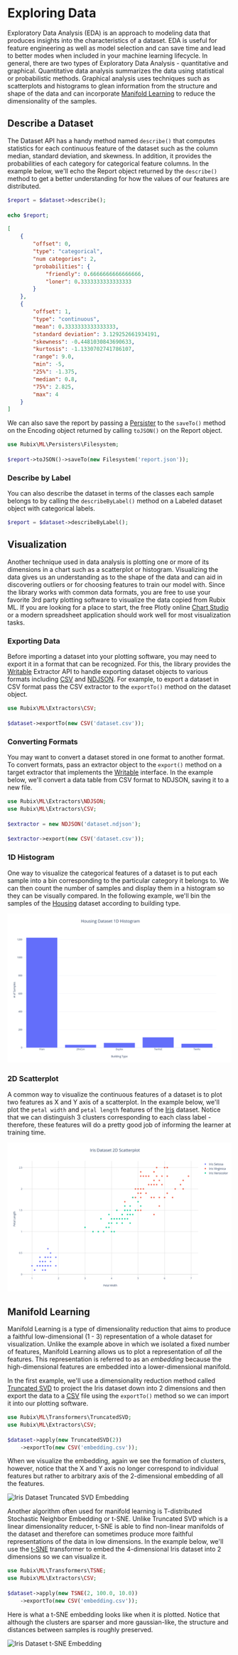 # Exploring Data
Exploratory Data Analysis (EDA) is an approach to modeling data that produces insights into the characteristics of a dataset. EDA is useful for feature engineering as well as model selection and can save time and lead to better modes when included in your machine learning lifecycle. In general, there are two types of Exploratory Data Analysis - quantitative and graphical. Quantitative data analysis summarizes the data using statistical or probabilistic methods. Graphical analysis uses techniques such as scatterplots and histograms to glean information from the structure and shape of the data and can incorporate [Manifold Learning](#manifold-learning) to reduce the dimensionality of the samples.

## Describe a Dataset
The Dataset API has a handy method named `describe()` that computes statistics for each continuous feature of the dataset such as the column median, standard deviation, and skewness. In addition, it provides the probabilities of each category for categorical feature columns. In the example below, we'll echo the Report object returned by the `describe()` method to get a better understanding for how the values of our features are distributed.

```php
$report = $dataset->describe();

echo $report;
```

```json
[
    {
        "offset": 0,
        "type": "categorical",
        "num categories": 2,
        "probabilities": {
            "friendly": 0.6666666666666666,
            "loner": 0.3333333333333333
        }
    },
    {
        "offset": 1,
        "type": "continuous",
        "mean": 0.3333333333333333,
        "standard deviation": 3.129252661934191,
        "skewness": -0.4481030843690633,
        "kurtosis": -1.1330702741786107,
        "range": 9.0,
        "min": -5,
        "25%": -1.375,
        "median": 0.8,
        "75%": 2.825,
        "max": 4
    }
]
```

We can also save the report by passing a [Persister](persisters/api.md) to the `saveTo()` method on the Encoding object returned by calling `toJSON()` on the Report object.

```php
use Rubix\ML\Persisters\Filesystem;

$report->toJSON()->saveTo(new Filesystem('report.json'));
```

### Describe by Label
You can also describe the dataset in terms of the classes each sample belongs to by calling the `describeByLabel()` method on a Labeled dataset object with categorical labels.

```php
$report = $dataset->describeByLabel();
```

## Visualization
Another technique used in data analysis is plotting one or more of its dimensions in a chart such as a scatterplot or histogram. Visualizing the data gives us an understanding as to the shape of the data and can aid in discovering outliers or for choosing features to train our model with. Since the library works with common data formats, you are free to use your favorite 3rd party plotting software to visualize the data copied from Rubix ML. If you are looking for a place to start, the free Plotly online [Chart Studio](https://plotly.com/chart-studio/) or a modern spreadsheet application should work well for most visualization tasks.

### Exporting Data
Before importing a dataset into your plotting software, you may need to export it in a format that can be recognized. For this, the library provides the [Writable](extractors/api.md) Extractor API to handle exporting dataset objects to various formats including [CSV](extractors/csv.md) and [NDJSON](extractors/ndjson.md). For example, to export a dataset in CSV format pass the CSV extractor to the `exportTo()` method on the dataset object.

```php
use Rubix\ML\Extractors\CSV;

$dataset->exportTo(new CSV('dataset.csv'));
```

### Converting Formats
You may want to convert a dataset stored in one format to another format. To convert formats, pass an extractor object to the `export()` method on a target extractor that implements the [Writable](extractors/api.md) interface. In the example below, we'll convert a data table from CSV format to NDJSON, saving it to a new file.

```php
use Rubix\ML\Extractors\NDJSON;
use Rubix\ML\Extractors\CSV;

$extractor = new NDJSON('dataset.ndjson');

$extractor->export(new CSV('dataset.csv'));
```

### 1D Histogram
One way to visualize the categorical features of a dataset is to put each sample into a bin corresponding to the particular category it belongs to. We can then count the number of samples and display them in a histogram so they can be visually compared. In the following example, we'll bin the samples of the [Housing](https://github.com/RubixML/Housing) dataset according to building type.

![Housing Dataset 1D Histogram](https://github.com/RubixML/ML/blob/master/docs/images/housing-dataset-1d-histogram.png?raw=true)

### 2D Scatterplot
A common way to visualize the continuous features of a dataset is to plot two features as X and Y axis of a scatterplot. In the example below, we'll plot the `petal width` and `petal length` features of the [Iris](https://github.com/RubixML/Iris) dataset. Notice that we can distinguish 3 clusters corresponding to each class label - therefore, these features will do a pretty good job of informing the learner at training time.

![Iris Dataset 2D Scatterplot](https://github.com/RubixML/ML/blob/master/docs/images/iris-dataset-2d-scatterplot.png?raw=true)

## Manifold Learning
Manifold Learning is a type of dimensionality reduction that aims to produce a faithful low-dimensional (1 - 3) representation of a whole dataset for visualization. Unlike the example above in which we isolated a fixed number of features, Manifold Learning allows us to plot a representation of *all* the features. This representation is referred to as an *embedding* because the high-dimensional features are embedded into a lower-dimensional manifold.

In the first example, we'll use a dimensionality reduction method called [Truncated SVD](transformers/truncated-svd.md) to project the Iris dataset down into 2 dimensions and then export the data to a [CSV](extractors/csv.md) file using the `exportTo()` method so we can import it into our plotting software.

```php
use Rubix\ML\Transformers\TruncatedSVD;
use Rubix\ML\Extractors\CSV;

$dataset->apply(new TruncatedSVD(2))
    ->exportTo(new CSV('embedding.csv'));
```

When we visualize the embedding, again we see the formation of clusters, however, notice that the X and Y axis no longer correspond to individual features but rather to arbitrary axis of the 2-dimensional embedding of all the features.

![Iris Dataset Truncated SVD Embedding](https://github.com/RubixML/ML/blob/master/docs/images/iris-dataset-truncated-svd-embedding.png?raw=true)

Another algorithm often used for manifold learning is T-distributed Stochastic Neighbor Embedding or t-SNE. Unlike Truncated SVD which is a linear dimensionality reducer, t-SNE is able to find non-linear manifolds of the dataset and therefore can sometimes produce more faithful representations of the data in low dimensions. In the example below, we'll use the [t-SNE](transformers/t-sne.md) transformer to embed the 4-dimensional Iris dataset into 2 dimensions so we can visualize it.

```php
use Rubix\ML\Transformers\TSNE;
use Rubix\ML\Extractors\CSV;

$dataset->apply(new TSNE(2, 100.0, 10.0))
    ->exportTo(new CSV('embedding.csv'));
```

Here is what a t-SNE embedding looks like when it is plotted. Notice that although the clusters are sparser and more gaussian-like, the structure and distances between samples is roughly preserved.

![Iris Dataset t-SNE Embedding](https://github.com/RubixML/ML/blob/master/docs/images/iris-dataset-t-sne-embedding.png?raw=true)
